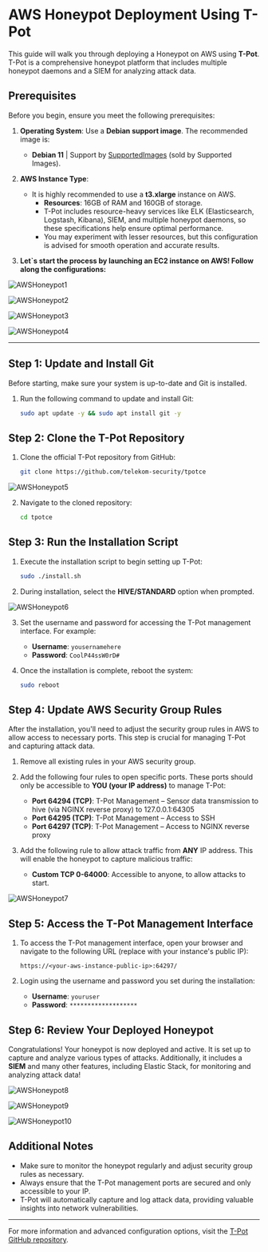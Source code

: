 # AWS Honeypot Deployment Using T-Pot

This guide will walk you through deploying a Honeypot on AWS using **T-Pot**. T-Pot is a comprehensive honeypot platform that includes multiple honeypot daemons and a SIEM for analyzing attack data.

## Prerequisites

Before you begin, ensure you meet the following prerequisites:

1. **Operating System**: Use a **Debian support image**. The recommended image is:
    - **Debian 11** | Support by [SupportedImages](https://aws.amazon.com/marketplace/pp/prodview-fgkgvwvmljj5i) (sold by Supported Images).
   
2. **AWS Instance Type**: 
    - It is highly recommended to use a **t3.xlarge** instance on AWS.
        - **Resources**: 16GB of RAM and 160GB of storage.
        - T-Pot includes resource-heavy services like ELK (Elasticsearch, Logstash, Kibana), SIEM, and multiple honeypot daemons, so these specifications help ensure optimal performance.
        - You may experiment with lesser resources, but this configuration is advised for smooth operation and accurate results.
     
3. **Let`s start the process by launching an EC2 instance on AWS! Follow along the configurations:**

![AWSHoneypot1](images/aws-honeypot1.jpeg)

![AWSHoneypot2](images/aws-honeypot2.jpeg)

![AWSHoneypot3](images/aws-honeypot3.jpeg)

![AWSHoneypot4](images/aws-honeypot4.jpeg)

---

## Step 1: Update and Install Git

Before starting, make sure your system is up-to-date and Git is installed.

1. Run the following command to update and install Git:

    ```bash
    sudo apt update -y && sudo apt install git -y
    ```

## Step 2: Clone the T-Pot Repository

1. Clone the official T-Pot repository from GitHub:

    ```bash
    git clone https://github.com/telekom-security/tpotce
    ```
    
![AWSHoneypot5](images/aws-honeypot5.jpeg)



2. Navigate to the cloned repository:

    ```bash
    cd tpotce
    ```

## Step 3: Run the Installation Script

1. Execute the installation script to begin setting up T-Pot:

    ```bash
    sudo ./install.sh
    ```


2. During installation, select the **HIVE/STANDARD** option when prompted. 

![AWSHoneypot6](images/aws-honeypot6.jpeg)

3. Set the username and password for accessing the T-Pot management interface. For example:

    - **Username**: `yousernamehere`
    - **Password**: `CoolP44ssW0rD#`

4. Once the installation is complete, reboot the system:

    ```bash
    sudo reboot
    ```

## Step 4: Update AWS Security Group Rules

After the installation, you'll need to adjust the security group rules in AWS to allow access to necessary ports. This step is crucial for managing T-Pot and capturing attack data.

1. Remove all existing rules in your AWS security group.

2. Add the following four rules to open specific ports. These ports should only be accessible to **YOU (your IP address)** to manage T-Pot:

    - **Port 64294 (TCP)**: T-Pot Management – Sensor data transmission to hive (via NGINX reverse proxy) to 127.0.0.1:64305
    - **Port 64295 (TCP)**: T-Pot Management – Access to SSH
    - **Port 64297 (TCP)**: T-Pot Management – Access to NGINX reverse proxy

3. Add the following rule to allow attack traffic from **ANY** IP address. This will enable the honeypot to capture malicious traffic:

    - **Custom TCP 0-64000**: Accessible to anyone, to allow attacks to start.
  
 ![AWSHoneypot7](images/aws-honeypot7.jpeg)  

## Step 5: Access the T-Pot Management Interface

1. To access the T-Pot management interface, open your browser and navigate to the following URL (replace with your instance's public IP):

    ```
    https://<your-aws-instance-public-ip>:64297/
    ```

2. Login using the username and password you set during the installation:

    - **Username**: `youruser`
    - **Password**: `*******************`

## Step 6: Review Your Deployed Honeypot

Congratulations! Your honeypot is now deployed and active. It is set up to capture and analyze various types of attacks. Additionally, it includes a **SIEM** and many other features, including Elastic Stack, for monitoring and analyzing attack data!

![AWSHoneypot8](images/aws-honeypot8.jpeg)

![AWSHoneypot9](images/aws-honeypot9.jpeg)

![AWSHoneypot10](images/aws-honeypot10.jpeg)

## Additional Notes

- Make sure to monitor the honeypot regularly and adjust security group rules as necessary.
- Always ensure that the T-Pot management ports are secured and only accessible to your IP.
- T-Pot will automatically capture and log attack data, providing valuable insights into network vulnerabilities.

---

For more information and advanced configuration options, visit the [T-Pot GitHub repository](https://github.com/telekom-security/tpotce).
